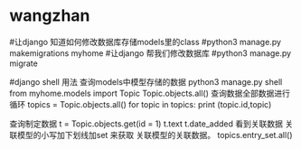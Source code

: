 # wangzhan
#让django 知道如何修改数据库存储models里的class
#python3 manage.py makemigrations myhome
#让django 帮我们修改数据库
#python3 manage.py migrate


#django shell 用法  查询models中模型存储的数据
python3 manage.py shell
from myhome.models import Topic
Topic.objects.all()
查询数据全部数据进行循环
topics = Topic.objects.all()
for topic in topics:
    print (topic.id,topic)

查询制定数据
t = Topic.objects.get(id = 1)
t.text
t.date_added
看到关联数据   关联模型的小写加下划线加set  来获取 关联模型的关联数据。
topics.entry_set.all()












